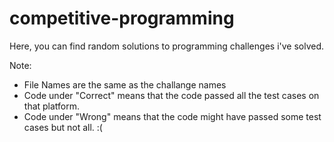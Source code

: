 # competitive-programming
Here, you can find random solutions to programming challenges i've solved. 

Note: 
* File Names are the same as the challange names
* Code under "Correct" means that the code passed all the test cases on that platform.
* Code under "Wrong" means that the code might have passed some test cases but not all. :(

